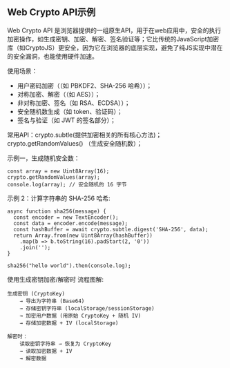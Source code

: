 ## Web Crypto API示例

Web Crypto API 是浏览器提供的一组原生API，用于在web应用中，安全的执行加密操作，如生成密钥、加密、解密、签名验证等；它比传统的JavaScript加密库（如CryptoJS）更安全，因为它在浏览器的底层实现，避免了纯JS实现中潜在的安全漏洞，也能使用硬件加速。

使用场景：
- 用户密码加密（（如 PBKDF2、SHA-256 哈希））；
- 对称加密、解密（（如 AES））；
- 非对称加密、签名（如 RSA、ECDSA））；
- 安全随机数生成（如 token、验证码）；
- 签名与验证（如 JWT 的签名部分）；

常用API：crypto.subtle(提供加密相关的所有核心方法)；crypto.getRandomValues() （生成安全随机数）；

示例一，生成随机安全数：
```
const array = new Uint8Array(16);
crypto.getRandomValues(array);
console.log(array); // 安全随机的 16 字节
```

示例 2：计算字符串的 SHA-256 哈希:
```
async function sha256(message) {
  const encoder = new TextEncoder();
  const data = encoder.encode(message);
  const hashBuffer = await crypto.subtle.digest('SHA-256', data);
  return Array.from(new Uint8Array(hashBuffer))
    .map(b => b.toString(16).padStart(2, '0'))
    .join('');
}

sha256("hello world").then(console.log);
```

使用生成密钥加密/解密时 流程图解:
```
生成密钥 (CryptoKey) 
    → 导出为字符串 (Base64) 
    → 存储密钥字符串 (localStorage/sessionStorage)
    → 加密用户数据 (用原始 CryptoKey + 随机 IV) 
    → 存储加密数据 + IV (localStorage)
    
解密时：
    读取密钥字符串 → 恢复为 CryptoKey 
    → 读取加密数据 + IV 
    → 解密数据
```
